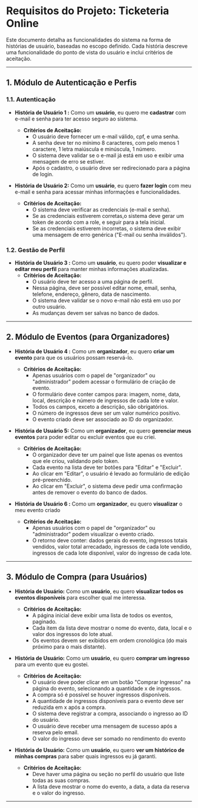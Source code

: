 # Requisitos do Projeto: Ticketeria Online

Este documento detalha as funcionalidades do sistema na forma de histórias de usuário, baseadas no escopo definido. Cada história descreve uma funcionalidade do ponto de vista do usuário e inclui critérios de aceitação.

---

## 1. Módulo de Autenticação e Perfis

### 1.1. Autenticação

* **História de Usuário 1 :** Como um **usuário**, eu quero me **cadastrar** com e-mail e senha para ter acesso seguro ao sistema.
    * **Critérios de Aceitação:**
        * O usuário deve fornecer um e-mail válido, cpf, e uma senha.
        * A senha deve ter no mínimo 8 caracteres, com pelo menos  1 caractere, 1 letra maiúscula e minúscula, 1 número.
        * O sistema deve validar se o e-mail já está em uso e exibir uma mensagem de erro se estiver.
        * Após o cadastro, o usuário deve ser redirecionado para a página de login.

* **História de Usuário 2:** Como um **usuário**, eu quero **fazer login** com meu e-mail e senha para acessar minhas informações e funcionalidades.
    * **Critérios de Aceitação:**
        * O sistema deve verificar as credenciais (e-mail e senha).
        * Se as credenciais estiverem corretas,o sistema deve gerar um token de acordo com a role, e seguir para a tela inicial.
        * Se as credenciais estiverem incorretas, o sistema deve exibir uma mensagem de erro genérica ("E-mail ou senha inválidos").

### 1.2. Gestão de Perfil

* **História de Usuário 3 :** Como um **usuário**, eu quero poder **visualizar e editar meu perfil** para manter minhas informações atualizadas.
    * **Critérios de Aceitação:**
        * O usuário deve ter acesso a uma página de perfil.
        * Nessa página, deve ser possível editar nome, email, senha, telefone, endereço, gênero, data de nascimento.
        * O sistema deve validar se o novo e-mail não está em uso por outro usuário.
        * As mudanças devem ser salvas no banco de dados.

---

## 2. Módulo de Eventos (para Organizadores)

* **História de Usuário 4 :** Como um **organizador**, eu quero **criar um evento** para que os usuários possam reservá-lo.
    * **Critérios de Aceitação:**
        * Apenas usuários com o papel de "organizador" ou "administrador" podem acessar o formulário de criação de evento.
        * O formulário deve conter campos para: imagem, nome, data, local, descrição e número de ingressos de cada lote e valor.
        * Todos os campos, exceto a descrição, são obrigatórios.
        * O número de ingressos deve ser um valor numérico positivo.
        * O evento criado deve ser associado ao ID do organizador.

* **História de Usuário 5:** Como um **organizador**, eu quero **gerenciar meus eventos** para poder editar ou excluir eventos que eu criei.
    * **Critérios de Aceitação:**
        * O organizador deve ter um painel que liste apenas os eventos que ele criou, validando pelo token.
        * Cada evento na lista deve ter botões para "Editar" e "Excluir".
        * Ao clicar em "Editar", o usuário é levado ao formulário de edição pré-preenchido.
        * Ao clicar em "Excluir", o sistema deve pedir uma confirmação antes de remover o evento do banco de dados.

* **História de Usuário 6 :** Como um **organizador**, eu quero **visualizar** o meu evento criado
    * **Critérios de Aceitação:**
        * Apenas usuários com o papel de "organizador" ou "administrador" podem visualizar o evento criado.
        * O retorno deve conter: dados gerais do evento, ingressos totais vendidos, valor total arrecadado, ingressos de cada lote vendido, ingressos de cada lote disponível, valor do ingresso de cada lote. 
---

## 3. Módulo de Compra (para Usuários)

* **História de Usuário:** Como um **usuário**, eu quero **visualizar todos os eventos disponíveis** para escolher qual me interessa.
    * **Critérios de Aceitação:**
        * A página inicial deve exibir uma lista de todos os eventos, paginado.
        * Cada item da lista deve mostrar o nome do evento, data, local e o valor dos ingressos do lote atual.
        * Os eventos devem ser exibidos em ordem cronológica (do mais próximo para o mais distante).

* **História de Usuário:** Como um **usuário**, eu quero **comprar um ingresso** para um evento que eu gostei.
    * **Critérios de Aceitação:**
        * O usuário deve poder clicar em um botão "Comprar Ingresso" na página do evento, selecionando a quantidade x de ingressos.
        * A compra só é possível se houver ingressos disponíveis.
        * A quantidade de ingressos disponíveis para o evento deve ser reduzida em x após a compra.
        * O sistema deve registrar a compra, associando o ingresso ao ID do usuário.
        * O usuário deve receber uma mensagem de sucesso após a reserva pelo email.
        * O valor do ingresso deve ser somado no rendimento do evento

* **História de Usuário:** Como um **usuário**, eu quero **ver um histórico de minhas compras** para saber quais ingressos eu já garanti.
    * **Critérios de Aceitação:**
        * Deve haver uma página ou seção no perfil do usuário que liste todas as suas compras.
        * A lista deve mostrar o nome do evento, a data, a data da reserva e o valor do ingresso.

---
